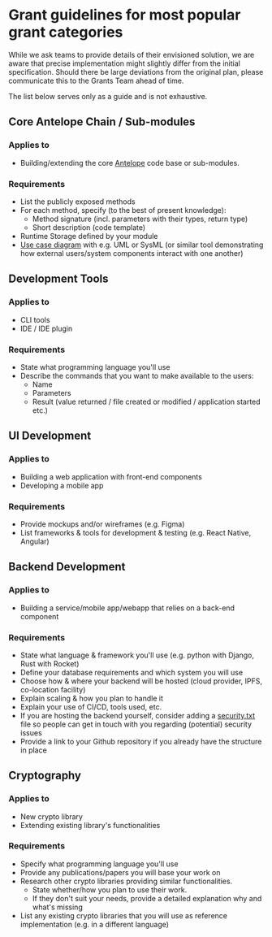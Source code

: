 # Grant guidelines for most popular grant categories

While we ask teams to provide details of their envisioned solution, we are aware that precise implementation might slightly differ from the initial specification. Should there be large deviations from the original plan, please communicate this to the Grants Team ahead of time.

The list below serves only as a guide and is not exhaustive.

## Core Antelope Chain / Sub-modules

### Applies to

- Building/extending the core [Antelope](https://antelope.io/) code base or sub-modules.

### Requirements

- List the publicly exposed methods
- For each method, specify (to the best of present knowledge):
  - Method signature (incl. parameters with their types, return type)
  - Short description (code template)
- Runtime Storage defined by your module
- [Use case diagram](https://www.wikiwand.com/en/Use_case_diagram) with e.g. UML or SysML (or similar tool demonstrating how external users/system components interact with one another)


## Development Tools

### Applies to

- CLI tools
- IDE / IDE plugin

### Requirements

- State what programming language you'll use
- Describe the commands that you want to make available to the users:
  - Name
  - Parameters
  - Result (value returned / file created or modified / application started etc.)


## UI Development

### Applies to
- Building a web application with front-end components
- Developing a mobile app

### Requirements
- Provide mockups and/or wireframes (e.g. Figma)
- List frameworks & tools for development & testing (e.g. React Native, Angular)

## Backend Development

### Applies to
- Building a service/mobile app/webapp that relies on a back-end component

### Requirements
- State what language & framework you'll use (e.g. python with Django, Rust with Rocket)
- Define  your database requirements and which system you will use
- Choose how & where your backend will be hosted (cloud provider, IPFS, co-location facility)
- Explain scaling & how you plan to handle it
- Explain your use of CI/CD, tools used, etc.
- If you are hosting the backend yourself, consider adding a [security.txt](https://securitytxt.org/) file so people can get in touch with you regarding (potential) security issues
- Provide a link to your Github repository if you already have the structure in place

## Cryptography

### Applies to
- New crypto library
- Extending existing library's functionalities

### Requirements
- Specify what programming language you'll use
- Provide any publications/papers you will base your work on
- Research other crypto libraries providing similar functionalities. 
  - State whether/how you plan to use their work. 
  - If they don't suit your needs, provide a detailed explanation why and what's missing
- List any existing crypto libraries that you will use as reference implementation (e.g. in a different language)
